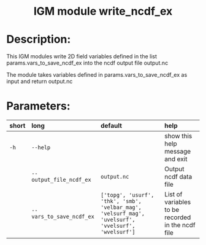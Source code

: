 ### <h1 align="center" id="title">IGM module write_ncdf_ex </h1>

# Description:

This IGM modules write 2D field variables defined in the list 
params.vars_to_save_ncdf_ex into the ncdf output file output.nc

The module takes variables defined in params.vars_to_save_ncdf_ex
as input and return output.nc
 
# Parameters: 


|short|long|default|help|
| :--- | :--- | :--- | :--- |
|`-h`|`--help`||show this help message and exit|
||`--output_file_ncdf_ex`|`output.nc`|Output ncdf data file|
||`--vars_to_save_ncdf_ex`|`['topg', 'usurf', 'thk', 'smb', 'velbar_mag', 'velsurf_mag', 'uvelsurf', 'vvelsurf', 'wvelsurf']`|List of variables to be recorded in the ncdf file|
